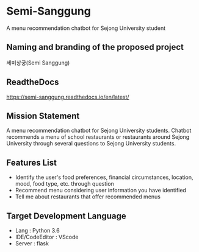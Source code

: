 # Semi-Sanggung
A menu recommendation chatbot for Sejong University student

## Naming and branding of the proposed project
세미상궁(Semi Sanggung)

## ReadtheDocs
https://semi-sanggung.readthedocs.io/en/latest/

## Mission Statement
A menu recommendation chatbot for Sejong University students. Chatbot recommends a menu 
of school restaurants or restaurants around Sejong University through several questions to 
Sejong University students.

## Features List
- Identify the user's food preferences, financial circumstances, location, mood, food type, 
etc. through question
- Recommend menu considering user information you have identified
- Tell me about restaurants that offer recommended menus

## Target Development Language
- Lang : Python 3.6
- IDE/CodeEditor : VScode
- Server : flask
